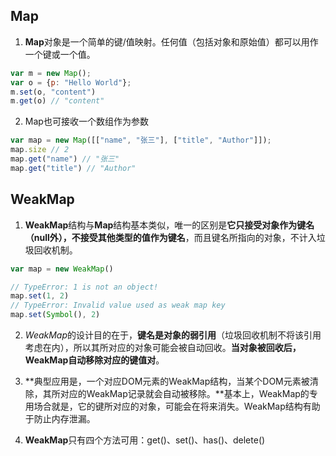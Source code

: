 ## Map



1. **Map**对象是一个简单的键/值映射。任何值（包括对象和原始值）都可以用作一个键或一个值。



```js
var m = new Map();
var o = {p: "Hello World"};
m.set(o, "content")
m.get(o) // "content"
```

2. Map也可接收一个数组作为参数

```js
var map = new Map([["name", "张三"], ["title", "Author"]]);
map.size // 2
map.get("name") // "张三"
map.get("title") // "Author"
```



## WeakMap



1. **WeakMap**结构与**Map**结构基本类似，唯一的区别是**它只接受对象作为键名（null外），不接受其他类型的值作为键名**，而且键名所指向的对象，不计入垃圾回收机制。

```js
var map = new WeakMap()

// TypeError: 1 is not an object!
map.set(1, 2)
// TypeError: Invalid value used as weak map key
map.set(Symbol(), 2)
```

2. *WeakMap*的设计目的在于，**键名是对象的弱引用**（垃圾回收机制不将该引用考虑在内），所以其所对应的对象可能会被自动回收。**当对象被回收后，WeakMap自动移除对应的键值对**。

3. **典型应用是，一个对应DOM元素的WeakMap结构，当某个DOM元素被清除，其所对应的WeakMap记录就会自动被移除。**基本上，WeakMap的专用场合就是，它的键所对应的对象，可能会在将来消失。WeakMap结构有助于防止内存泄漏。
4. **WeakMap**只有四个方法可用：get()、set()、has()、delete()
